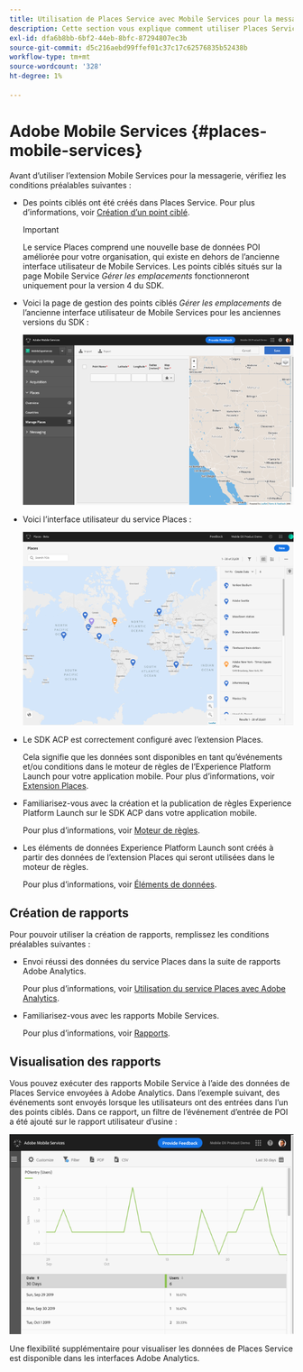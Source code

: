 ```yaml
---
title: Utilisation de Places Service avec Mobile Services pour la messagerie
description: Cette section vous explique comment utiliser Places Service avec Mobile Services pour la messagerie.
exl-id: dfa6b8bb-6bf2-44eb-8bfc-87294807ec3b
source-git-commit: d5c216aebd99ffef01c37c17c62576835b52438b
workflow-type: tm+mt
source-wordcount: '328'
ht-degree: 1%

---
```


# Adobe Mobile Services {#places-mobile-services}

Avant d’utiliser l’extension Mobile Services pour la messagerie, vérifiez les conditions préalables suivantes :

* Des points ciblés ont été créés dans Places Service. Pour plus d’informations, voir [Création d’un point ciblé](/help/poi-mgmt-ui/create-a-poi-ui.md).

  >[!IMPORTANT]
  >
  >Le service Places comprend une nouvelle base de données POI améliorée pour votre organisation, qui existe en dehors de l’ancienne interface utilisateur de Mobile Services. Les points ciblés situés sur la page Mobile Service *Gérer les emplacements* fonctionneront uniquement pour la version 4 du SDK.

* Voici la page de gestion des points ciblés *Gérer les emplacements* de l’ancienne interface utilisateur de Mobile Services pour les anciennes versions du SDK :

  ![Interface utilisateur héritée](/help/assets/legacy-location-v4-ui.png)

* Voici l’interface utilisateur du service Places :

  ![Interface utilisateur de gestion des points ciblés du service Places](/help/assets/places-ui.png)

* Le SDK ACP est correctement configuré avec l’extension Places.

  Cela signifie que les données sont disponibles en tant qu’événements et/ou conditions dans le moteur de règles de l’Experience Platform Launch pour votre application mobile. Pour plus d’informations, voir [Extension Places](/help/places-ext-aep-sdks/places-extension/places-extension.md).

* Familiarisez-vous avec la création et la publication de règles Experience Platform Launch sur le SDK ACP dans votre application mobile.

  Pour plus d’informations, voir [Moteur de règles](https://aep-sdks.gitbook.io/docs/using-mobile-extensions/mobile-core/rules-engine).

* Les éléments de données Experience Platform Launch sont créés à partir des données de l’extension Places qui seront utilisées dans le moteur de règles.

  Pour plus d’informations, voir [Éléments de données](https://aep-sdks.gitbook.io/docs/using-mobile-extensions/mobile-core/rules-engine#data-elements).

## Création de rapports

Pour pouvoir utiliser la création de rapports, remplissez les conditions préalables suivantes :

* Envoi réussi des données du service Places dans la suite de rapports Adobe Analytics.

  Pour plus d’informations, voir [Utilisation du service Places avec Adobe Analytics](/help/use-places-with-other-solutions/places-adobe-analytics/use-places-adobe-analytics.md).

* Familiarisez-vous avec les rapports Mobile Services.

  Pour plus d’informations, voir [Rapports](https://experienceleague.adobe.com/docs/discontinued/using/mobile-services.htmlhtml?lang=fr).

## Visualisation des rapports

Vous pouvez exécuter des rapports Mobile Service à l’aide des données de Places Service envoyées à Adobe Analytics. Dans l’exemple suivant, des événements sont envoyés lorsque les utilisateurs ont des entrées dans l’un des points ciblés. Dans ce rapport, un filtre de l’événement d’entrée de POI a été ajouté sur le rapport utilisateur d’usine :

![Visualisation des rapports](/help/assets/report-visualize.png)

Une flexibilité supplémentaire pour visualiser les données de Places Service est disponible dans les interfaces Adobe Analytics.

